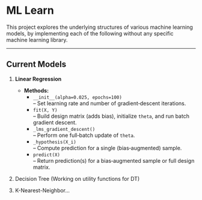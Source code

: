 # ML Learn
This project explores the underlying structures of various machine learning models, by implementing each of the following without any specific machine learning library.

---
## Current Models
1. **Linear Regression**

   - **Methods:**
     - `__init__(alpha=0.025, epochs=100)`  
       – Set learning rate and number of gradient‐descent iterations.
     - `fit(X, Y)`  
       – Build design matrix (adds bias), initialize `theta`, and run batch gradient descent.
     - `_lms_gradient_descent()`  
       – Perform one full‐batch update of `theta`.
     - `_hypothesis(X_i)`  
       – Compute prediction for a single (bias‐augmented) sample.
     - `predict(X)`  
       – Return prediction(s) for a bias‐augmented sample or full design matrix.


2. Decision Tree (Working on utility functions for DT)


3. K-Nearest-Neighbor...


